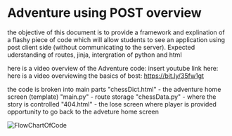 # Adventure using POST overview

the objective of this document is to provide a framework and explination of a flashy piece of code which will allow students to see an application using post client side (without communicating to the server). Expected uderstanding of routes, jinja, intergration of python and html

here is a video overview of the Adventure code: insert youtube link here: 
here is a video overviewing the basics of bost: https://bit.ly/35fw1gt

the code is broken into main parts
"chessDict.html" - the adventure home screen (template) 
"main.py" - route storage
"chessData.py" - where the story is controlled
"404.html" - the lose screen where player is provided opportunity to go back to the adveture home screen

![FlowChartOfCode](https://drive.google.com/file/d/1DssBhskiu5-wOrwzx44-WrSW3wwvVLT_/preview)
